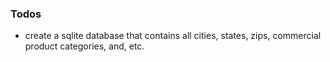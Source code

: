 ### Todos

- create a sqlite database that contains all cities, states, zips, commercial product categories, and, etc.
